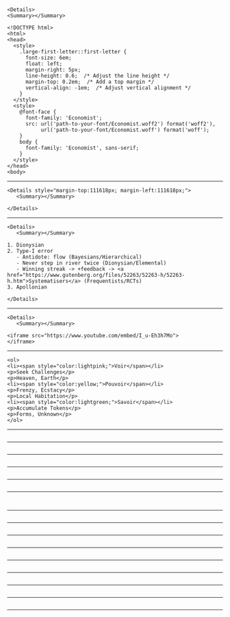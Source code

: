 ```

<Details>
<Summary></Summary>

<!DOCTYPE html>
<html>
<head>
  <style>
    .large-first-letter::first-letter {
      font-size: 6em;
      float: left;
      margin-right: 5px;
      line-height: 0.6;  /* Adjust the line height */
      margin-top: 0.2em;  /* Add a top margin */
      vertical-align: -1em;  /* Adjust vertical alignment */
    }
  </style>
  <style>
    @font-face {
      font-family: 'Economist';
      src: url('path-to-your-font/Economist.woff2') format('woff2'),
           url('path-to-your-font/Economist.woff') format('woff');
    }
    body {
      font-family: 'Economist', sans-serif;
    }
  </style>
</head>
<body>
```

---

```
<Details style="margin-top:111618px; margin-left:111618px;">
   <Summary></Summary>

</Details>
```

---

```
<Details>
   <Summary></Summary>

1. Dionysian
2. Type-I error
   - Antidote: flow (Bayesians/Hierarchical)
   - Never step in river twice (Dionysian/Elemental)
   - Winning streak -> +feedback -> <a href="https://www.gutenberg.org/files/52263/52263-h/52263-h.htm">Systematisers</a> (Frequentists/RCTs)
3. Apollonian

</Details>
```

---

```
<Details>
   <Summary></Summary>

<iframe src="https://www.youtube.com/embed/I_u-Eh3h7Mo">
</iframe>
```

---

```
<ol>
<li><span style="color:lightpink;">Voir</span></li>
<p>Seek Challenges</p>
<p>Heaven, Earth</p>
<li><span style="color:yellow;">Pouvoir</span></li>
<p>Frenzy, Ecstacy</p>
<p>Local Habitation</p>
<li><span style="color:lightgreen;">Savoir</span></li>
<p>Accumulate Tokens</p>
<p>Forms, Unknown</p>
</ol>
```

---

```
```

---

```
```

---

```
```

---

```
```

---

```
```

---

```
```

```
```

---

```
```

---

```
```

---

```
```

---

```
```

---

```
```

---

```
```

---

```
```

---

```
```

---

```
```

